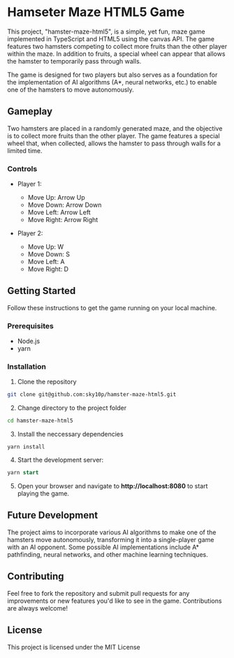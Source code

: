 # Hamseter Maze HTML5 Game

This project, "hamster-maze-html5", is a simple, yet fun, maze game implemented in TypeScript and HTML5 using the canvas API. The game features two hamsters competing to collect more fruits than the other player within the maze. In addition to fruits, a special wheel can appear that allows the hamster to temporarily pass through walls.

The game is designed for two players but also serves as a foundation for the implementation of AI algorithms (A*, neural networks, etc.) to enable one of the hamsters to move autonomously.

## Gameplay

Two hamsters are placed in a randomly generated maze, and the objective is to collect more fruits than the other player. The game features a special wheel that, when collected, allows the hamster to pass through walls for a limited time.

### Controls

* Player 1:

    * Move Up: Arrow Up
    * Move Down: Arrow Down
    * Move Left: Arrow Left
    * Move Right: Arrow Right

* Player 2:

    * Move Up: W
    * Move Down: S
    * Move Left: A
    * Move Right: D

## Getting Started

Follow these instructions to get the game running on your local machine.

### Prerequisites

* Node.js
* yarn

### Installation

1. Clone the repository

```bash
git clone git@github.com:sky10p/hamster-maze-html5.git
```

2. Change directory to the project folder

```bash
cd hamster-maze-html5
```

3. Install the neccessary dependencies

```
yarn install
```

4. Start the development server:

```sql
yarn start
```

5. Open your browser and navigate to **http://localhost:8080** to start playing the game.

## Future Development

The project aims to incorporate various AI algorithms to make one of the hamsters move autonomously, transforming it into a single-player game with an AI opponent. Some possible AI implementations include A* pathfinding, neural networks, and other machine learning techniques.

## Contributing

Feel free to fork the repository and submit pull requests for any improvements or new features you'd like to see in the game. Contributions are always welcome!

## License

This project is licensed under the MIT License
